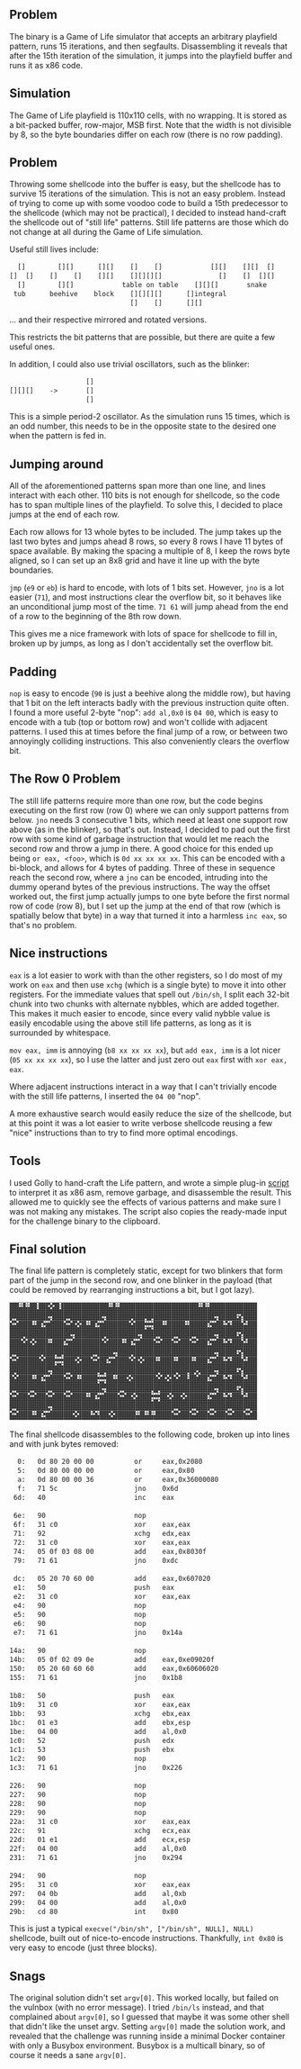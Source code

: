 ## Problem

The binary is a Game of Life simulator that accepts an arbitrary playfield
pattern, runs 15 iterations, and then segfaults. Disassembling it reveals that
after the 15th iteration of the simulation, it jumps into the playfield buffer
and runs it as x86 code.

## Simulation

The Game of Life playfield is 110x110 cells, with no wrapping. It is stored as a
bit-packed buffer, row-major, MSB first. Note that the width is not divisible by
8, so the byte boundaries differ on each row (there is no row padding).

## Problem

Throwing some shellcode into the buffer is easy, but the shellcode has to
survive 15 iterations of the simulation. This is not an easy problem. Instead of
trying to come up with some voodoo code to build a 15th predecessor to the
shellcode (which may not be practical), I decided to instead hand-craft the
shellcode out of "still life" patterns. Still life patterns are those which
do not change at all during the Game of Life simulation.

Useful still lives include:

      []        [][]      [][]    []    []            [][]    [][]  []
    []  []    []    []    [][]    [][][][]              []    []  [][]
      []        [][]            table on table    [][][]       snake
     tub      beehive    block    [][][][]      []integral
                                  []    []      [][]

... and their respective mirrored and rotated versions.

This restricts the bit patterns that are possible, but there are quite a few
useful ones.

In addition, I could also use trivial oscillators, such as the blinker:

                       []
    [][][]    ->       []
                       []

This is a simple period-2 oscillator. As the simulation runs 15 times, which
is an odd number, this needs to be in the opposite state to the desired one when
the pattern is fed in.

## Jumping around

All of the aforementioned patterns span more than one line, and lines interact
with each other. 110 bits is not enough for shellcode, so the code has to span
multiple lines of the playfield. To solve this, I decided to place jumps at
the end of each row.

Each row allows for 13 whole bytes to be included. The jump takes up the last
two bytes and jumps ahead 8 rows, so every 8 rows I have 11 bytes of space
available. By making the spacing a multiple of 8, I keep the rows byte aligned,
so I can set up an 8x8 grid and have it line up with the byte boundaries.

`jmp` (`e9` or `eb`) is hard to encode, with lots of 1 bits set. However, `jno`
is a lot easier (`71`), and most instructions clear the overflow bit, so it
behaves like an unconditional jump most of the time. `71 61` will jump ahead
from the end of a row to the beginning of the 8th row down.

This gives me a nice framework with lots of space for shellcode to fill in,
broken up by jumps, as long as I don't accidentally set the overflow bit.

## Padding

`nop` is easy to encode (`90` is just a beehive along the middle row), but
having that 1 bit on the left interacts badly with the previous instruction
quite often. I found a more useful 2-byte "nop": `add al,0x0` is `04 00`, which
is easy to encode with a tub (top or bottom row) and won't collide with adjacent
patterns. I used this at times before the final jump of a row, or between two
annoyingly colliding instructions. This also conveniently clears the overflow
bit.

## The Row 0 Problem

The still life patterns require more than one row, but the code begins executing
on the first row (row 0) where we can only support patterns from below. `jno`
needs 3 consecutive 1 bits, which need at least one support row above (as in the
blinker), so that's out. Instead, I decided to pad out the first row with some
kind of garbage instruction that would let me reach the second row and throw
a jump in there. A good choice for this ended up being `or eax, <foo>`, which
is `0d xx xx xx xx`. This can be encoded with a bi-block, and allows for 4 bytes
of padding. Three of these in sequence reach the second row, where a `jno` can
be encoded, intruding into the dummy operand bytes of the previous instructions.
The way the offset worked out, the first jump actually jumps to one byte before
the first normal row of code (row 8), but I set up the jump at the end of that
row (which is spatially below that byte) in a way that turned it into a harmless
`inc eax`, so that's no problem.

## Nice instructions

`eax` is a lot easier to work with than the other registers, so I do most of
my work on `eax` and then use `xchg` (which is a single byte) to move it into
other registers. For the immediate values that spell out `/bin/sh`, I split each
32-bit chunk into two chunks with alternate nybbles, which are added together.
This makes it much easier to encode, since every valid nybble value is easily
encodable using the above still life patterns, as long as it is surrounded by
whitespace.

`mov eax, imm` is annoying (`b8 xx xx xx xx`), but `add eax, imm` is a lot nicer
(`05 xx xx xx xx`), so I use the latter and just zero out `eax` first with
`xor eax, eax`.

Where adjacent instructions interact in a way that I can't trivially encode with
the still life patterns, I inserted the `04 00` "nop".

A more exhaustive search would easily reduce the size of the shellcode, but at
this point it was a lot easier to write verbose shellcode reusing a few "nice"
instructions than to try to find more optimal encodings.

## Tools

I used Golly to hand-craft the Life pattern, and wrote a simple plug-in
[script](mc2asm.py) to interpret it as x86 asm, remove garbage, and disassemble
the result. This allowed me to quickly see the effects of various patterns and
make sure I was not making any mistakes. The script also copies the ready-made
input for the challenge binary to the clipboard.

## Final solution

The final life pattern is completely static, except for two blinkers that form
part of the jump in the second row, and one blinker in the payload (that could
be removed by rearranging instructions a bit, but I got lazy).

![Final pattern](pattern.png)

The final shellcode disassembles to the following code, broken up into lines
and with junk bytes removed:

      0:   0d 80 20 00 00          or     eax,0x2080
      5:   0d 80 00 00 00          or     eax,0x80
      a:   0d 80 00 00 36          or     eax,0x36000080
      f:   71 5c                   jno    0x6d
     6d:   40                      inc    eax
    
     6e:   90                      nop
     6f:   31 c0                   xor    eax,eax
     71:   92                      xchg   edx,eax
     72:   31 c0                   xor    eax,eax
     74:   05 0f 03 08 00          add    eax,0x8030f
     79:   71 61                   jno    0xdc
    
     dc:   05 20 70 60 00          add    eax,0x607020
     e1:   50                      push   eax
     e2:   31 c0                   xor    eax,eax
     e4:   90                      nop
     e5:   90                      nop
     e6:   90                      nop
     e7:   71 61                   jno    0x14a
    
    14a:   90                      nop
    14b:   05 0f 02 09 0e          add    eax,0xe09020f
    150:   05 20 60 60 60          add    eax,0x60606020
    155:   71 61                   jno    0x1b8
    
    1b8:   50                      push   eax
    1b9:   31 c0                   xor    eax,eax
    1bb:   93                      xchg   ebx,eax
    1bc:   01 e3                   add    ebx,esp
    1be:   04 00                   add    al,0x0
    1c0:   52                      push   edx
    1c1:   53                      push   ebx
    1c2:   90                      nop
    1c3:   71 61                   jno    0x226
    
    226:   90                      nop
    227:   90                      nop
    228:   90                      nop
    229:   90                      nop
    22a:   31 c0                   xor    eax,eax
    22c:   91                      xchg   ecx,eax
    22d:   01 e1                   add    ecx,esp
    22f:   04 00                   add    al,0x0
    231:   71 61                   jno    0x294
    
    294:   90                      nop
    295:   31 c0                   xor    eax,eax
    297:   04 0b                   add    al,0xb
    299:   04 00                   add    al,0x0
    29b:   cd 80                   int    0x80

This is just a typical `execve("/bin/sh", ["/bin/sh", NULL], NULL)` shellcode,
built out of nice-to-encode instructions. Thankfully, `int 0x80` is very easy to
encode (just three blocks).

## Snags

The original solution didn't set `argv[0]`. This worked locally, but failed on
the vulnbox (with no error message). I tried `/bin/ls` instead, and that
complained about `argv[0]`, so I guessed that maybe it was some other shell that
didn't like the unset argv. Setting `argv[0]` made the solution work, and
revealed that the challenge was running inside a minimal Docker container with
only a Busybox environment. Busybox is a multicall binary, so of course it
needs a sane `argv[0]`.

